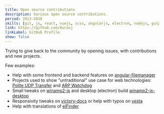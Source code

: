 ```yaml
---
title: Open source contributions
description: Various open source contributions.
period: 2013-2018
skills: [git, js, react, vuejs, scss, angularjs, electron, nodejs, gulp, php]
link: https://github.com/durasj
linkLabel: GitHub Profile
show: false
---
```


Trying to give back to the community by opening issues, with contributions and new projects.

Few examples:

- Help with some frontend and backend features on [angular-filemanager](https://github.com/durasj/angular-filemanager)
- Projects used to show "untraditional" use case for web technologies: [Polite UDP Transfer](https://github.com/durasj/Polite-UDP-Transfer) and [ARP Watchdog](https://github.com/durasj/arp-watchdog)
- Small tweaks on [winamp2-js](https://github.com/durasj/winamp2-js) and desktop (electron) build [winamp2-js-desktop](https://github.com/durasj/winamp2-js-desktop)
- Responsivity tweaks on [victory-docs](https://github.com/durasj/victory-docs) or help with typos on [vesta](https://github.com/durasj/vesta)
- Help with translations of [elFinder](https://github.com/durasj/elFinder)
